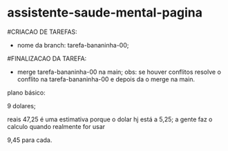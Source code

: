 # assistente-saude-mental-pagina

#CRIACAO DE TAREFAS:
- nome da branch: tarefa-bananinha-00;

#FINALIZACAO DA TAREFA:
- merge tarefa-bananinha-00 na main;
obs: se houver conflitos resolve o conflito na
tarefa-bananinha-00 e depois da o merge na main.

plano básico:

9 dolares;

reais 47,25 é uma estimativa porque o dolar hj está a 5,25; a gente faz o calculo quando realmente for usar

9,45 para cada.

